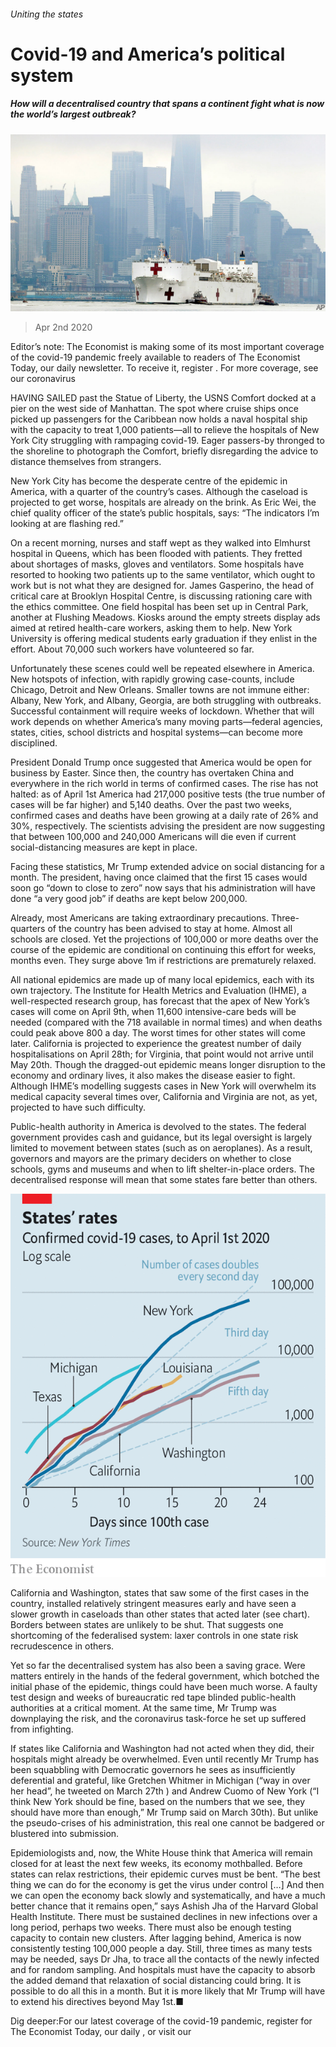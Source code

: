 ###### Uniting the states

# Covid-19 and America’s political system 

##### How will a decentralised country that spans a continent fight what is now the world’s largest outbreak? 

![image](images/20200404_USP005_0.jpg) 

> Apr 2nd 2020 

Editor’s note: The Economist is making some of its most important coverage of the covid-19 pandemic freely available to readers of The Economist Today, our daily newsletter. To receive it, register . For more coverage, see our coronavirus 

HAVING SAILED past the Statue of Liberty, the USNS Comfort docked at a pier on the west side of Manhattan. The spot where cruise ships once picked up passengers for the Caribbean now holds a naval hospital ship with the capacity to treat 1,000 patients—all to relieve the hospitals of New York City struggling with rampaging covid-19. Eager passers-by thronged to the shoreline to photograph the Comfort, briefly disregarding the advice to distance themselves from strangers.

New York City has become the desperate centre of the epidemic in America, with a quarter of the country’s cases. Although the caseload is projected to get worse, hospitals are already on the brink. As Eric Wei, the chief quality officer of the state’s public hospitals, says: “The indicators I’m looking at are flashing red.”


On a recent morning, nurses and staff wept as they walked into Elmhurst hospital in Queens, which has been flooded with patients. They fretted about shortages of masks, gloves and ventilators. Some hospitals have resorted to hooking two patients up to the same ventilator, which ought to work but is not what they are designed for. James Gasperino, the head of critical care at Brooklyn Hospital Centre, is discussing rationing care with the ethics committee. One field hospital has been set up in Central Park, another at Flushing Meadows. Kiosks around the empty streets display ads aimed at retired health-care workers, asking them to help. New York University is offering medical students early graduation if they enlist in the effort. About 70,000 such workers have volunteered so far.

Unfortunately these scenes could well be repeated elsewhere in America. New hotspots of infection, with rapidly growing case-counts, include Chicago, Detroit and New Orleans. Smaller towns are not immune either: Albany, New York, and Albany, Georgia, are both struggling with outbreaks. Successful containment will require weeks of lockdown. Whether that will work depends on whether America’s many moving parts—federal agencies, states, cities, school districts and hospital systems—can become more disciplined.

President Donald Trump once suggested that America would be open for business by Easter. Since then, the country has overtaken China and everywhere in the rich world in terms of confirmed cases. The rise has not halted: as of April 1st America had 217,000 positive tests (the true number of cases will be far higher) and 5,140 deaths. Over the past two weeks, confirmed cases and deaths have been growing at a daily rate of 26% and 30%, respectively. The scientists advising the president are now suggesting that between 100,000 and 240,000 Americans will die even if current social-distancing measures are kept in place.

Facing these statistics, Mr Trump extended advice on social distancing for a month. The president, having once claimed that the first 15 cases would soon go “down to close to zero” now says that his administration will have done “a very good job” if deaths are kept below 200,000.

Already, most Americans are taking extraordinary precautions. Three-quarters of the country has been advised to stay at home. Almost all schools are closed. Yet the projections of 100,000 or more deaths over the course of the epidemic are conditional on continuing this effort for weeks, months even. They surge above 1m if restrictions are prematurely relaxed.

All national epidemics are made up of many local epidemics, each with its own trajectory. The Institute for Health Metrics and Evaluation (IHME), a well-respected research group, has forecast that the apex of New York’s cases will come on April 9th, when 11,600 intensive-care beds will be needed (compared with the 718 available in normal times) and when deaths could peak above 800 a day. The worst times for other states will come later. California is projected to experience the greatest number of daily hospitalisations on April 28th; for Virginia, that point would not arrive until May 20th. Though the dragged-out epidemic means longer disruption to the economy and ordinary lives, it also makes the disease easier to fight. Although IHME’s modelling suggests cases in New York will overwhelm its medical capacity several times over, California and Virginia are not, as yet, projected to have such difficulty.

Public-health authority in America is devolved to the states. The federal government provides cash and guidance, but its legal oversight is largely limited to movement between states (such as on aeroplanes). As a result, governors and mayors are the primary deciders on whether to close schools, gyms and museums and when to lift shelter-in-place orders. The decentralised response will mean that some states fare better than others.

![image](images/20200404_USC084.png) 


California and Washington, states that saw some of the first cases in the country, installed relatively stringent measures early and have seen a slower growth in caseloads than other states that acted later (see chart). Borders between states are unlikely to be shut. That suggests one shortcoming of the federalised system: laxer controls in one state risk recrudescence in others.

Yet so far the decentralised system has also been a saving grace. Were matters entirely in the hands of the federal government, which botched the initial phase of the epidemic, things could have been much worse. A faulty test design and weeks of bureaucratic red tape blinded public-health authorities at a critical moment. At the same time, Mr Trump was downplaying the risk, and the coronavirus task-force he set up suffered from infighting.

If states like California and Washington had not acted when they did, their hospitals might already be overwhelmed. Even until recently Mr Trump has been squabbling with Democratic governors he sees as insufficiently deferential and grateful, like Gretchen Whitmer in Michigan (“way in over her head”, he tweeted on March 27th ) and Andrew Cuomo of New York (“I think New York should be fine, based on the numbers that we see, they should have more than enough,” Mr Trump said on March 30th). But unlike the pseudo-crises of his administration, this real one cannot be badgered or blustered into submission.

Epidemiologists and, now, the White House think that America will remain closed for at least the next few weeks, its economy mothballed. Before states can relax restrictions, their epidemic curves must be bent. “The best thing we can do for the economy is get the virus under control […] And then we can open the economy back slowly and systematically, and have a much better chance that it remains open,” says Ashish Jha of the Harvard Global Health Institute. There must be sustained declines in new infections over a long period, perhaps two weeks. There must also be enough testing capacity to contain new clusters. After lagging behind, America is now consistently testing 100,000 people a day. Still, three times as many tests may be needed, says Dr Jha, to trace all the contacts of the newly infected and for random sampling. And hospitals must have the capacity to absorb the added demand that relaxation of social distancing could bring. It is possible to do all this in a month. But it is more likely that Mr Trump will have to extend his directives beyond May 1st.■

Dig deeper:For our latest coverage of the covid-19 pandemic, register for The Economist Today, our daily , or visit our 


